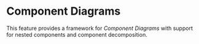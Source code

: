 # Component Diagrams #

This feature provides a framework for *Component Diagrams* with support for nested components and component decomposition.
